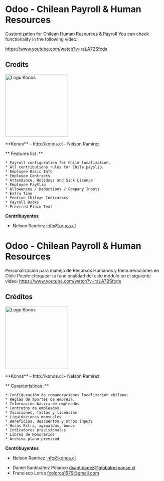 Odoo - Chilean Payroll & Human Resources
========================================

Customization for Chilean Human Resources & Payroll
You can check functionality in the following video:

https://www.youtube.com/watch?v=raLA72Sfcds

## Credits
<p>
<img width="200" alt="Logo Konos" src="http://www.konos.cl/web/image/635" />
</p>
**Konos** - http://konos.cl
 - Nelson Ramírez <info@konos.cl>

** Features list :**

    * Payroll configuration for Chile localization.
    * All contributions rules for Chile payslip.
    * Employee Basic Info
    * Employee Contracts
    * Attendance, Holidays and Sick Licence
    * Employee PaySlip 
    * Allowances / Deductions / Company Inputs 
    * Extra Time 
    * Pention Chilean Indicators 
    * Payroll Books 
    * Previred Plain Text




 
 **Contribuyentes**
* Nelson Ramírez <info@konos.cl>

 





Odoo - Chilean Payroll & Human Resources
========================================

Personalización para manejo de Recursos Humanos y Remuneraciones en Chile
Puede chequear la funcionalidad del este módulo en el siguiente video:
https://www.youtube.com/watch?v=raLA72Sfcds
 
## Créditos
<p>
<img width="200" alt="Logo Konos" src="http://www.konos.cl/web/image/635" />
</p>
**Konos** - http://konos.cl
 - Nelson Ramírez <info@konos.cl>


** Características :**

    * Configuración de remuneraciones localización chilena.
    * Reglas de aportes de empresa.
    * Información básica de empleados
    * Contratos de empleados
    * Vacaciones, faltas y licencias
    * Liquidaciones mensuales
    * Beneficios, descuentos y otros inputs
    * Horas Extra, aginaldos, bonos 
    * Indicadores previsionales
    * Libros de Honorarios
    * Archivo plano previred




 
 **Contribuyentes**
* Nelson Ramírez <info@konos.cl>

 




 - Daniel Santibáñez Polanco <dsantibanez@globalresponse.cl>
 - Francisco Lorca <fcolorca1979@gmail.com>
